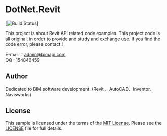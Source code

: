 # DotNet.Revit

[![Build Status](https://s3-eu-west-1.amazonaws.com/lookup-builds/extra/build_status.svg)]

This project is about Revit API related code examples.
This project code is all original, in order to provide and study and exchange use.
If you find the code error, please contact !

E-mail ：admin@bimapi.com   
QQ     : 154840459


## Author

Dedicated to BIM software development. (Revit 、AutoCAD、Inventor、Navisworks)


## License

This sample is licensed under the terms of the [MIT License](http://opensource.org/licenses/MIT).
Please see the [LICENSE](LICENSE) file for full details.